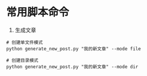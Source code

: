 # 常用脚本命令

1. 生成文章


```
# 创建单文件模式
python generate_new_post.py "我的新文章" --mode file

# 创建目录模式
python generate_new_post.py "我的新文章" --mode dir
```